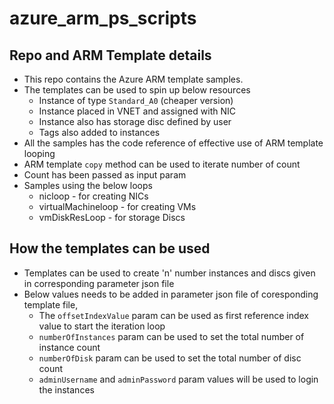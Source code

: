 # azure_arm_ps_scripts
## Repo and ARM Template details
- This repo contains the Azure ARM template samples.
- The templates can be used to spin up below resources
  - Instance of type `Standard_A0` (cheaper version)
  - Instance placed in VNET and assigned with NIC
  - Instance also has storage disc defined by user
  - Tags also added to instances
- All the samples has the code reference of effective use of ARM template looping
- ARM template `copy` method can be used to iterate number of count
- Count has been passed as input param
- Samples using the below loops
  - nicloop - for creating NICs
  - virtualMachineloop - for creating VMs
  - vmDiskResLoop - for storage Discs

## How the templates can be used
- Templates can be used to create 'n' number instances and discs given in corresponding parameter json file
- Below values needs to be added in parameter json file of coresponding template file,
  - The `offsetIndexValue` param can be used as first reference index value to start the iteration loop
  - `numberOfInstances` param can be used to set the total number of instance count
  - `numberOfDisk` param can be used to set the total number of disc count
  - `adminUsername` and `adminPassword` param values will be used to login the instances 
  
